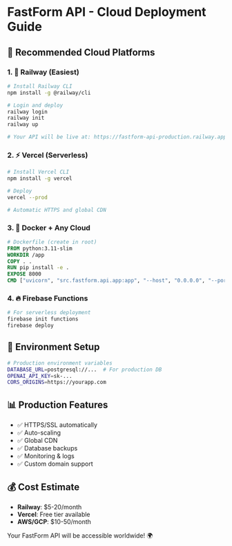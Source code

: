 # FastForm API - Cloud Deployment Guide

## 🌟 Recommended Cloud Platforms

### 1. 🚀 Railway (Easiest)
```bash
# Install Railway CLI
npm install -g @railway/cli

# Login and deploy
railway login
railway init
railway up

# Your API will be live at: https://fastform-api-production.railway.app
```

### 2. ⚡ Vercel (Serverless)
```bash
# Install Vercel CLI  
npm install -g vercel

# Deploy
vercel --prod

# Automatic HTTPS and global CDN
```

### 3. 🐳 Docker + Any Cloud
```dockerfile
# Dockerfile (create in root)
FROM python:3.11-slim
WORKDIR /app
COPY . .
RUN pip install -e .
EXPOSE 8000
CMD ["uvicorn", "src.fastform.api.app:app", "--host", "0.0.0.0", "--port", "8000"]
```

### 4. 🔥 Firebase Functions
```bash
# For serverless deployment
firebase init functions
firebase deploy
```

## 🔧 Environment Setup
```bash
# Production environment variables
DATABASE_URL=postgresql://...  # For production DB
OPENAI_API_KEY=sk-...
CORS_ORIGINS=https://yourapp.com
```

## 📊 Production Features
- ✅ HTTPS/SSL automatically
- ✅ Auto-scaling 
- ✅ Global CDN
- ✅ Database backups
- ✅ Monitoring & logs
- ✅ Custom domain support

## 💰 Cost Estimate
- **Railway**: $5-20/month
- **Vercel**: Free tier available
- **AWS/GCP**: $10-50/month

Your FastForm API will be accessible worldwide! 🌍
